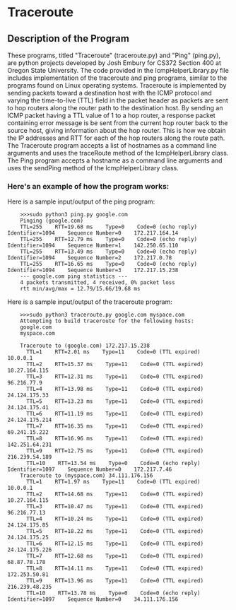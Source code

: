 # Traceroute

## Description of the Program

These programs, titled "Traceroute" (traceroute.py) and "Ping" (ping.py), are python projects developed by Josh Embury for CS372 Section 400 at Oregon State University. The code provided in the IcmpHelperLibrary.py file includes implementation of the traceroute and ping programs, similar to the programs found on Linux operating systems. Traceroute is implemented by sending packets toward a destination host with the ICMP protocol and varying the time-to-live (TTL) field in the packet header as packets are sent to hop routers along the router path to the destination host. By sending an ICMP packet having a TTL value of 1 to a hop router, a response packet containing error message is be sent from the current hop router back to the source host, giving information about the hop router. This is how we obtain the IP addresses and RTT for each of the hop routers along the route path.
The Traceroute program accepts a list of hostnames as a command line arguments and uses the traceRoute method of the IcmpHelperLibrary class.
The Ping program accepts a hostname as a command line arguments and uses the sendPing method of the IcmpHelperLibrary class.

### Here's an example of how the program works:

Here is a sample input/output of the ping program:

        >>>sudo python3 ping.py google.com
        Pinging (google.com)
        TTL=255    RTT=19.68 ms    Type=0    Code=0 (echo reply)        Identifier=1094    Sequence Number=0    172.217.164.14
        TTL=255    RTT=12.79 ms    Type=0    Code=0 (echo reply)        Identifier=1094    Sequence Number=1    142.250.65.110
        TTL=255    RTT=13.49 ms    Type=0    Code=0 (echo reply)        Identifier=1094    Sequence Number=2    172.217.0.78
        TTL=255    RTT=16.65 ms    Type=0    Code=0 (echo reply)        Identifier=1094    Sequence Number=3    172.217.15.238
        --- google.com ping statistics ---
        4 packets transmitted, 4 received, 0% packet loss
        rtt min/avg/max = 12.79/15.66/19.68 ms

Here is a sample input/output of the traceroute program:

        >>>sudo python3 traceroute.py google.com myspace.com
        Attempting to build traceroute for the following hosts:
        google.com
        myspace.com

        Traceroute to (google.com) 172.217.15.238
          TTL=1    RTT=2.01 ms    Type=11    Code=0 (TTL expired)    10.0.0.1
          TTL=2    RTT=15.37 ms    Type=11    Code=0 (TTL expired)    10.27.164.115
          TTL=3    RTT=12.31 ms    Type=11    Code=0 (TTL expired)    96.216.77.9
          TTL=4    RTT=13.98 ms    Type=11    Code=0 (TTL expired)    24.124.175.33
          TTL=5    RTT=13.23 ms    Type=11    Code=0 (TTL expired)    24.124.175.41
          TTL=6    RTT=11.19 ms    Type=11    Code=0 (TTL expired)    24.124.175.214
          TTL=7    RTT=16.35 ms    Type=11    Code=0 (TTL expired)    69.241.15.222
          TTL=8    RTT=16.96 ms    Type=11    Code=0 (TTL expired)    142.251.64.231
          TTL=9    RTT=12.75 ms    Type=11    Code=0 (TTL expired)    216.239.54.189
          TTL=10    RTT=13.54 ms    Type=0    Code=0 (echo reply)        Identifier=1097    Sequence Number=0    172.217.7.46
        Traceroute to (myspace.com) 34.111.176.156
          TTL=1    RTT=1.97 ms    Type=11    Code=0 (TTL expired)    10.0.0.1
          TTL=2    RTT=14.68 ms    Type=11    Code=0 (TTL expired)    10.27.164.115
          TTL=3    RTT=10.47 ms    Type=11    Code=0 (TTL expired)    96.216.77.13
          TTL=4    RTT=10.24 ms    Type=11    Code=0 (TTL expired)    24.124.175.85
          TTL=5    RTT=18.22 ms    Type=11    Code=0 (TTL expired)    24.124.175.25
          TTL=6    RTT=12.15 ms    Type=11    Code=0 (TTL expired)    24.124.175.226
          TTL=7    RTT=12.68 ms    Type=11    Code=0 (TTL expired)    68.87.78.178
          TTL=8    RTT=14.11 ms    Type=11    Code=0 (TTL expired)    172.253.50.81
          TTL=9    RTT=13.96 ms    Type=11    Code=0 (TTL expired)    216.239.48.235
          TTL=10    RTT=13.78 ms    Type=0    Code=0 (echo reply)        Identifier=1097    Sequence Number=0    34.111.176.156
